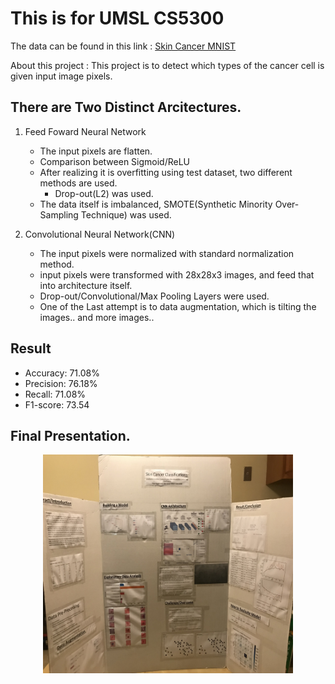# This is for UMSL CS5300

The data can be found in this link : [Skin Cancer MNIST](https://www.kaggle.com/kmader/skin-cancer-mnist-ham10000)

About this project : This project is to detect which types of the cancer cell is given input image pixels.

## There are Two Distinct Arcitectures.
1. Feed Foward Neural Network
   - The input pixels are flatten.
   - Comparison between Sigmoid/ReLU
   - After realizing it is overfitting using test dataset, two different methods are used.
     - Drop-out(L2) was used.
   - The data itself is imbalanced, SMOTE(Synthetic Minority Over-Sampling Technique) was used.

2. Convolutional Neural Network(CNN)
   - The input pixels were normalized with standard normalization method.
   - input pixels were transformed with 28x28x3 images, and feed that into architecture itself.
   - Drop-out/Convolutional/Max Pooling Layers were used.
   - One of the Last attempt is to data augmentation, which is tilting the images.. and more images.. 


## Result
* Accuracy: 71.08%  
* Precision: 76.18%  
* Recall: 71.08%  
* F1-score: 73.54  
  
## Final Presentation.
<p align="center">
  <img src="1.jpg" width="400" height="350" >
</p>


